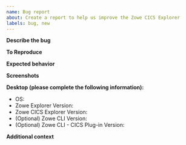 ```yaml
---
name: Bug report
about: Create a report to help us improve the Zowe CICS Explorer
labels: bug, new
---
```


<!--
  Before opening a new issue, please search our existing issues: https://github.com/zowe/vscode-extension-for-cics/issues
-->

**Describe the bug**

<!-- A clear and concise description of what the bug is. -->

**To Reproduce**

<!--
Steps to reproduce the behavior:
1. Go to '...'
2. Click on '....'
3. Scroll down to '....'
4. See error
-->

**Expected behavior**

<!-- A clear and concise description of what you expected to happen. -->

**Screenshots**

<!-- If applicable, add screenshots to help explain your problem. -->

**Desktop (please complete the following information):**

- OS:
- Zowe Explorer Version:
- Zowe CICS Explorer Version:
- (Optional) Zowe CLI Version:
- (Optional) Zowe CLI - CICS Plug-in Version:

**Additional context**

<!-- Add any other context about the problem here. -->
